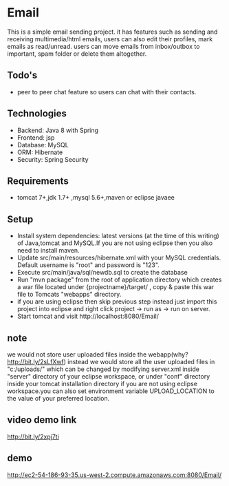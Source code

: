 # Email
This is a simple email sending project. it has features such as sending and receiving multimedia/html emails, users can also edit their profiles, mark emails as read/unread. users can move emails from inbox/outbox to important, spam folder or delete them altogether. 

## Todo's
* peer to peer chat feature so users can chat with their contacts.

## Technologies
* Backend: Java 8 with Spring
* Frontend: jsp
* Database: MySQL
* ORM: Hibernate
* Security: Spring Security

## Requirements
* tomcat 7+,jdk 1.7+ ,mysql 5.6+,maven or eclipse javaee

## Setup
* Install system dependencies: latest versions (at the time of this writing) of Java,tomcat and MySQL.If you are not using eclipse
  then you also need to install maven.
* Update src/main/resources/hibernate.xml with your MySQL credentials. Default username is "root" and password is "123".
* Execute src/main/java/sql/newdb.sql to create the database
* Run "mvn package" from the root of application directory which creates a war file located under {projectname}/target/ ,
  copy & paste this war file to Tomcats "webapps" directory.
* if you are using eclipse then skip previous step instead just import this project into eclipse and right click project -> run as -> run     on server.
* Start tomcat and visit http://localhost:8080/Email/

## note
we would not store user uploaded files inside the webapp(why? http://bit.ly/2sLfXwf) instead we would store all the user uploaded files in "c:/uploads/" which can be changed by modifying server.xml inside "server" directory of your eclipse workspace, or under "conf" directory inside your tomcat installation directory if you are not using eclipse workspace.you can also set environment variable UPLOAD_LOCATION to the value of your preferred location.

## video demo link
http://bit.ly/2xpj7ti

## demo
http://ec2-54-186-93-35.us-west-2.compute.amazonaws.com:8080/Email/
